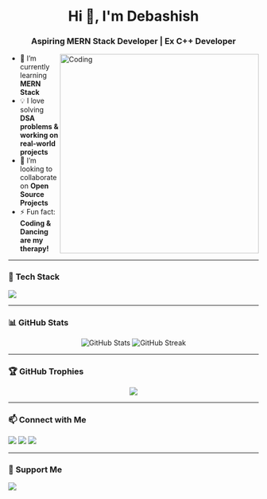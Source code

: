 <!-- # Hi there 👋, I'm Debashish!

## 🚀 About Me
- 🔭 I’m currently learning **MERN Stack**
- 💬 Ask me about **C, C++, JavaScript**
- ⚡ Fun fact: I love dancing 💃 and coding 👩‍💻

## 🌐 Connect with Me
[![LinkedIn](https://img.shields.io/badge/LinkedIn-Connect-blue?style=flat&logo=linkedin)](https://www.linkedin.com/in/debashishpatel)
[![GitHub](https://img.shields.io/badge/GitHub-Follow-black?style=flat&logo=github)](https://github.com/debashishpatel) -->

<h1 align="center">Hi 👋, I'm Debashish</h1>
<h3 align="center">Aspiring MERN Stack Developer | Ex C++ Developer</h3>

<img align="right" alt="Coding" width="400" src="https://media.giphy.com/media/qgQUggAC3Pfv687qPC/giphy.gif">

- 🌱 I’m currently learning **MERN Stack**
- 💡 I love solving **DSA problems & working on real-world projects**
- 👯 I’m looking to collaborate on **Open Source Projects**
- ⚡ Fun fact: **Coding & Dancing are my therapy!**

---

### 🚀 **Tech Stack**
<p align="left">
  <img src="https://skillicons.dev/icons?i=html,css,js,react,nodejs,express,mongodb,c,cpp,git,github,vscode" />
</p>

---

### 📊 **GitHub Stats**
<p align="center">
  <img src="https://github-readme-stats.vercel.app/api?username=your-username&show_icons=true&theme=radical" alt="GitHub Stats" />
  <img src="https://github-readme-streak-stats.herokuapp.com/?user=your-username&theme=radical" alt="GitHub Streak" />
</p>

---

### 🏆 **GitHub Trophies**
<p align="center">
  <img src="https://github-profile-trophy.vercel.app/?username=your-username&theme=radical&row=1&column=6" />
</p>

---

### 📫 **Connect with Me**
<p align="left">
  <a href="https://www.linkedin.com/in/debashishpatel/" target="_blank"><img src="https://img.shields.io/badge/LinkedIn-Connect-blue?style=for-the-badge&logo=linkedin" /></a>
  <a href="debashishpatel72@gmail.com"><img src="https://img.shields.io/badge/Gmail-Email-red?style=for-the-badge&logo=gmail" /></a>
  <a href="https://twitter.com/debashishpatel"><img src="https://img.shields.io/badge/Twitter-Follow-blue?style=for-the-badge&logo=twitter" /></a>
</p>

---

### 💖 **Support Me**
<p>
  <a href="https://www.buymeacoffee.com/yourusername"><img src="https://img.shields.io/badge/Buy%20Me%20A%20Coffee-Support-orange?style=for-the-badge&logo=buymeacoffee" /></a>
</p>
